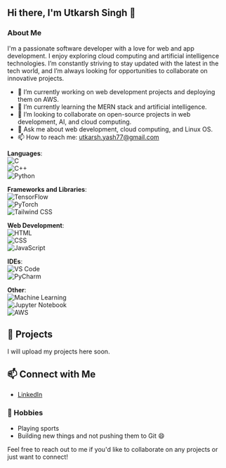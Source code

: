 ## Hi there, I'm Utkarsh Singh 👋

### About Me

I'm a passionate software developer with a love for web and app development. I enjoy exploring cloud computing and artificial intelligence technologies. I’m constantly striving to stay updated with the latest in the tech world, and I’m always looking for opportunities to collaborate on innovative projects.

- 🔭 I’m currently working on web development projects and deploying them on AWS.  
- 🌱 I’m currently learning the MERN stack and artificial intelligence.  
- 👯 I’m looking to collaborate on open-source projects in web development, AI, and cloud computing.  
- 💬 Ask me about web development, cloud computing, and Linux OS.  
- 📫 How to reach me: [utkarsh.yash77@gmail.com](mailto:utkarsh.yash77@gmail.com)

**Languages**:  
![C](https://img.shields.io/badge/C-00599C?style=for-the-badge&logo=c&logoColor=white)  
![C++](https://img.shields.io/badge/C++-00599C?style=for-the-badge&logo=c%2B%2B&logoColor=white)  
![Python](https://img.shields.io/badge/Python-3776AB?style=for-the-badge&logo=python&logoColor=white)

**Frameworks and Libraries**:  
![TensorFlow](https://img.shields.io/badge/TensorFlow-FF6F00?style=for-the-badge&logo=tensorflow&logoColor=white)  
![PyTorch](https://img.shields.io/badge/PyTorch-EE4C2C?style=for-the-badge&logo=pytorch&logoColor=white)  
![Tailwind CSS](https://img.shields.io/badge/Tailwind_CSS-38B2AC?style=for-the-badge&logo=tailwind-css&logoColor=white)

**Web Development**:  
![HTML](https://img.shields.io/badge/HTML5-E34F26?style=for-the-badge&logo=html5&logoColor=white)  
![CSS](https://img.shields.io/badge/CSS3-1572B6?style=for-the-badge&logo=css3&logoColor=white)  
![JavaScript](https://img.shields.io/badge/JavaScript-F7DF1E?style=for-the-badge&logo=javascript&logoColor=black)

**IDEs**:  
![VS Code](https://img.shields.io/badge/VS_Code-007ACC?style=for-the-badge&logo=visual-studio-code&logoColor=white)  
![PyCharm](https://img.shields.io/badge/PyCharm-000000?style=for-the-badge&logo=pycharm&logoColor=white)

**Other**:  
![Machine Learning](https://img.shields.io/badge/Machine_Learning-2C3E50?style=for-the-badge&logo=machine-learning&logoColor=white)  
![Jupyter Notebook](https://img.shields.io/badge/Jupyter_Notebook-F37626?style=for-the-badge&logo=jupyter&logoColor=white)  
![AWS](https://img.shields.io/badge/AWS-232F3E?style=for-the-badge&logo=amazonaws&logoColor=white)

## 🚀 Projects

<!-- Here are some of the projects I've worked on: -->

I will upload my projects here soon.

## 📫 Connect with Me

- [LinkedIn](https://www.linkedin.com/in/utkarsh-singh-0377ab29a)

### 🎨 Hobbies

- Playing sports  
- Building new things and not pushing them to Git 😄

Feel free to reach out to me if you'd like to collaborate on any projects or just want to connect!



